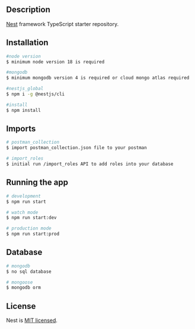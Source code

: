 ## Description

[Nest](https://github.com/nestjs/nest) framework TypeScript starter repository.

## Installation

```bash
#node version
$ minimum node version 18 is required

#mongodb
$ minimum mongodb version 4 is required or cloud mongo atlas required

#nestjs_global
$ npm i -g @nestjs/cli

#install
$ npm install
```

## Imports

```bash
# postman_collection
$ import postman_collection.json file to your postman

# import_roles
$ initial run /import_roles API to add roles into your database
```


## Running the app

```bash
# development
$ npm run start

# watch mode
$ npm run start:dev

# production mode
$ npm run start:prod
```

## Database

```bash
# mongodb
$ no sql database

# mongoose
$ mongodb orm
```

## License

Nest is [MIT licensed](LICENSE).

